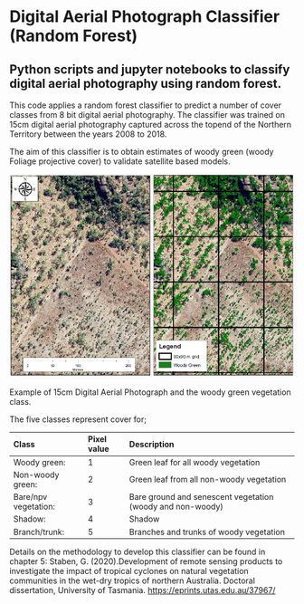 # **Digital Aerial Photograph Classifier (Random Forest)**
## Python scripts and jupyter notebooks to classify digital aerial photography using random forest. 

This code applies a random forest classifier to predict a number of cover classes from 8 bit digital aerial photography. The classifier
was trained on 15cm digital aerial photography captured across the topend of the Northern Territory between the years 2008 to 2018.

The aim of this classifier is to obtain estimates of woody green (woody Foliage projective cover) to validate satellite based models.

![alt text](https://github.com/gwstaben/aerial-photo-rf-classifer/blob/main/png/ap_class_example.PNG)

Example of 15cm Digital Aerial Photograph and the woody green vegetation class. 

The five classes represent cover for;

| Class |              Pixel value    |        Description |
|:----------------|:------------------|:-------------------|
| Woody green:      |   1          |          Green leaf for all woody vegetation |
| Non-woody green:  |   2          |         Green leaf from all non-woody vegetation |
| Bare/npv vegetation: | 3       |             Bare ground and senescent vegetation (woody and non-woody) |
| Shadow:          |    4       |            Shadow |
| Branch/trunk:     |   5       |            Branches and trunks of woody vegetation |

Details on the methodology to develop this classifier can be found in chapter 5:
Staben, G. (2020).Development of remote sensing products to investigate the impact of tropical cyclones on natural vegetation communities in the wet-dry tropics of northern Australia. Doctoral dissertation, University of Tasmania. https://eprints.utas.edu.au/37967/

